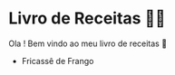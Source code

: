 # Livro de Receitas :man_cook:

Ola ! Bem vindo ao meu livro de receitas :cookie:

- Fricassê de Frango


